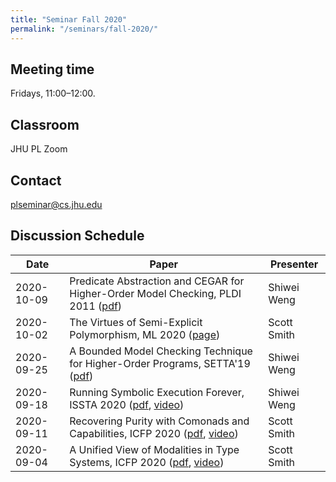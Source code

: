 ```yaml
---
title: "Seminar Fall 2020"
permalink: "/seminars/fall-2020/"
---
```


Meeting time
------------

Fridays, 11:00–12:00.

Classroom
---------

JHU PL Zoom

Contact
-------

<plseminar@cs.jhu.edu>

Discussion Schedule
-------------------

| Date       | Paper                                                                                                                                                                                                                  | Presenter   |
| ---------- | ---------------------------------------------------------------------------------------------------------------------------------------------------------------------------------------------------------------------- | ----------- |
| 2020-10-09 | Predicate Abstraction and CEGAR for Higher-Order Model Checking, PLDI 2011 ([pdf](http://www.cs.tsukuba.ac.jp/~uhiro/papers/pldi2011.pdf))                                                                             | Shiwei Weng |
| 2020-10-02 | The Virtues of Semi-Explicit Polymorphism, ML 2020 ([page](https://icfp20.sigplan.org/details/mlfamilyworkshop-2020-papers/5/The-Virtues-of-Semi-Explicit-Polymorphism))                                               | Scott Smith |
| 2020-09-25 | A Bounded Model Checking Technique for Higher-Order Programs, SETTA'19 ([pdf](https://qmro.qmul.ac.uk/xmlui/bitstream/123456789/60823/2/Tzevelekos%20A%20Bounded%20Model%202019%20Accepted.pdf))                       | Shiwei Weng |
| 2020-09-18 | Running Symbolic Execution Forever, ISSTA 2020 ([pdf](https://srg.doc.ic.ac.uk/files/papers/moklee-issta-20.pdf), [video](https://www.youtube.com/watch?v=KNEwLszhuuA&feature=emb_logo))                               | Shiwei Weng |
| 2020-09-11 | Recovering Purity with Comonads and Capabilities, ICFP 2020 ([pdf](https://dl.acm.org/doi/10.1145/3408993), [video](https://youtu.be/fakSKvP9yaM?t=4382))                                                              | Scott Smith |
| 2020-09-04 | A Unified View of Modalities in Type Systems, ICFP 2020 ([pdf](https://doi.org/10.1145/3408972), [video](https://www.youtube.com/watch?v=aNLOi-1ixwM&feature=youtu.be&list=PLyrlk8Xaylp4fOgwO5RUTrpgSA_HRjDMW&t=5282)) | Scott Smith |